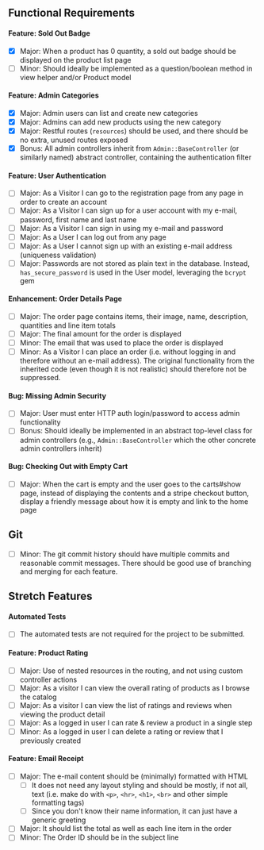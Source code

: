## Functional Requirements

#### Feature: Sold Out Badge

- [x] Major: When a product has 0 quantity, a sold out badge should be displayed on the product list page
- [ ] Minor: Should ideally be implemented as a question/boolean method in view helper and/or Product model

#### Feature: Admin Categories

- [x] Major: Admin users can list and create new categories
- [x] Major: Admins can add new products using the new category
- [x] Major: Restful routes (`resources`) should be used, and there should be no extra, unused routes exposed
- [x] Bonus: All admin controllers inherit from `Admin::BaseController` (or similarly named) abstract controller, containing the authentication filter

#### Feature: User Authentication

- [ ] Major: As a Visitor I can go to the registration page from any page in order to create an account
- [ ] Major: As a Visitor I can sign up for a user account with my e-mail, password, first name and last name
- [ ] Major: As a Visitor I can sign in using my e-mail and password
- [ ] Major: As a User I can log out from any page
- [ ] Major: As a User I cannot sign up with an existing e-mail address (uniqueness validation)
- [ ] Major: Passwords are not stored as plain text in the database. Instead, `has_secure_password` is used in the User model, leveraging the `bcrypt` gem

#### Enhancement: Order Details Page

- [ ] Major: The order page contains items, their image, name, description, quantities and line item totals
- [ ] Major: The final amount for the order is displayed
- [ ] Minor: The email that was used to place the order is displayed
- [ ] Minor: As a Visitor I can place an order (i.e. without logging in and therefore without an e-mail address). The original functionality from the inherited code (even though it is not realistic) should therefore not be suppressed.

#### Bug: Missing Admin Security

- [ ] Major: User must enter HTTP auth login/password to access admin functionality
- [ ] Bonus: Should ideally be implemented in an abstract top-level class for admin controllers (e.g., `Admin::BaseController` which the other concrete admin controllers inherit)

#### Bug: Checking Out with Empty Cart

- [ ] Major: When the cart is empty and the user goes to the carts#show page, instead of displaying the contents and a stripe checkout button, display a friendly message about how it is empty and link to the home page

## Git

- [ ] Minor: The git commit history should have multiple commits and reasonable commit messages. There should be good use of branching and merging for each feature.

## Stretch Features

#### Automated Tests

- [ ] The automated tests are not required for the project to be submitted.

#### Feature: Product Rating

- [ ] Major: Use of nested resources in the routing, and not using custom controller actions
- [ ] Major: As a visitor I can view the overall rating of products as I browse the catalog
- [ ] Major: As a visitor I can view the list of ratings and reviews when viewing the product detail
- [ ] Major: As a logged in user I can rate & review a product in a single step
- [ ] Minor: As a logged in user I can delete a rating or review that I previously created

#### Feature: Email Receipt

- [ ] Major: The e-mail content should be (minimally) formatted with HTML
  - [ ] It does not need any layout styling and should be mostly, if not all, text (i.e. make do with `<p>`, `<hr>`, `<h1>`, `<br>` and other simple formatting tags)
  - [ ] Since you don't know their name information, it can just have a generic greeting
- [ ] Major: It should list the total as well as each line item in the order
- [ ] Minor: The Order ID should be in the subject line
